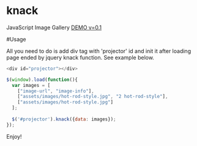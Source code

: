 # knack
JavaScript Image Gallery
[DEMO v=0.1](http://evrybiont.github.io/knack/)

#Usage

All you need to do is add div tag with 'projector' id and init it after loading page ended by jquery knack function. See example below.

```javascript
<div id="projector"></div>

$(window).load(function(){
  var images = [
    ["image-url", "image-info"],
    ["assets/images/hot-rod-style.jpg", "2 hot-rod-style"],
    ["assets/images/hot-rod-style.jpg"]
  ];
    
  $('#projector').knack({data: images});
});
```


Enjoy!
